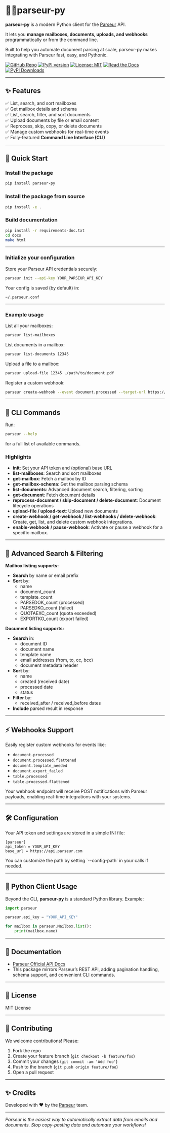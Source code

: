 # 🤖🧙parseur-py

**parseur-py** is a modern Python client for the [Parseur](https://parseur.com) API.

It lets you **manage mailboxes, documents, uploads, and webhooks** programmatically or from the command line.

Built to help you automate document parsing at scale, parseur-py makes integrating with Parseur fast, easy, and Pythonic.

[![GitHub Repo](https://img.shields.io/badge/GitHub-parseur--py-blue?logo=github)](https://github.com/parseur/parseur-py)
[![PyPI version](https://badge.fury.io/py/parseur-py.svg)](https://badge.fury.io/py/parseur-py)
[![License: MIT](https://img.shields.io/badge/License-MIT-yellow.svg)](https://opensource.org/licenses/MIT)
[![Read the Docs](https://readthedocs.org/projects/parseur-py/badge/?version=latest)](https://parseur-py.readthedocs.io/en/latest/?badge=latest)
[![PyPI Downloads](https://static.pepy.tech/personalized-badge/parseur-py?period=total&units=INTERNATIONAL_SYSTEM&left_color=GREY&right_color=BLUE&left_text=users)](https://pepy.tech/projects/parseur-py)

---

## ✨ Features

✅ List, search, and sort mailboxes  
✅ Get mailbox details and schema  
✅ List, search, filter, and sort documents  
✅ Upload documents by file or email content  
✅ Reprocess, skip, copy, or delete documents  
✅ Manage custom webhooks for real-time events  
✅ Fully-featured **Command Line Interface (CLI)**

---

## 🚀 Quick Start

### Install the package

```bash
pip install parseur-py
```

### Install the package from source

```bash
pip install -e .
```

### Build documentation

```bash
pip install -r requirements-doc.txt
cd docs
make html
```

---

### Initialize your configuration

Store your Parseur API credentials securely:

```bash
parseur init --api-key YOUR_PARSEUR_API_KEY
```

Your config is saved (by default) in:

```
~/.parseur.conf
```

---

### Example usage

List all your mailboxes:

```bash
parseur list-mailboxes
```

List documents in a mailbox:

```bash
parseur list-documents 12345
```

Upload a file to a mailbox:

```bash
parseur upload-file 12345 ./path/to/document.pdf
```

Register a custom webhook:

```bash
parseur create-webhook --event document.processed --target-url https://yourserver.com/webhook --mailbox-id 12345
```

---

## 📜 CLI Commands

Run:

```bash
parseur --help
```

for a full list of available commands.

### Highlights

- **init**: Set your API token and (optional) base URL  
- **list-mailboxes**: Search and sort mailboxes  
- **get-mailbox**: Fetch a mailbox by ID  
- **get-mailbox-schema**: Get the mailbox parsing schema  
- **list-documents**: Advanced document search, filtering, sorting  
- **get-document**: Fetch document details  
- **reprocess-document / skip-document / delete-document**: Document lifecycle operations  
- **upload-file / upload-text**: Upload new documents  
- **create-webhook / get-webhook / list-webhooks / delete-webhook**: Create, get, list, and delete custom webhook integrations.
- **enable-webhook / pause-webhook**: Activate or pause a webhook for a specific mailbox.

---

## 🔎 Advanced Search & Filtering

**Mailbox listing supports:**

- **Search** by name or email prefix
- **Sort** by:
  - name
  - document_count
  - template_count
  - PARSEDOK_count (processed)
  - PARSEDKO_count (failed)
  - QUOTAEXC_count (quota exceeded)
  - EXPORTKO_count (export failed)

**Document listing supports:**

- **Search** in:
  - document ID
  - document name
  - template name
  - email addresses (from, to, cc, bcc)
  - document metadata header
- **Sort** by:
  - name
  - created (received date)
  - processed date
  - status
- **Filter** by:
  - received_after / received_before dates
- **Include** parsed result in response

---

## ⚡ Webhooks Support

Easily register custom webhooks for events like:

- `document.processed`
- `document.processed.flattened`
- `document.template_needed`
- `document.export_failed`
- `table.processed`
- `table.processed.flattened`

Your webhook endpoint will receive POST notifications with Parseur payloads, enabling real-time integrations with your systems.

---

## 🛠️ Configuration

Your API token and settings are stored in a simple INI file:

```
[parseur]
api_token = YOUR_API_KEY
base_url = https://api.parseur.com
```

You can customize the path by setting \`--config-path\` in your calls if needed.

---

## 🐍 Python Client Usage

Beyond the CLI, **parseur-py** is a standard Python library. Example:

```python
import parseur

parseur.api_key = "YOUR_API_KEY"

for mailbox in parseur.Mailbox.list():
    print(mailbox.name)
```

---

## 📖 Documentation

- [Parseur Official API Docs](https://help.parseur.com/en/articles/3566128-use-parseur-document-parsing-api)
- This package mirrors Parseur’s REST API, adding pagination handling, schema support, and convenient CLI commands.

---

## 💼 License

MIT License

---

## 🤝 Contributing

We welcome contributions! Please:

1. Fork the repo
2. Create your feature branch (`git checkout -b feature/foo`)
3. Commit your changes (`git commit -am 'Add foo'`)
4. Push to the branch (`git push origin feature/foo`)
5. Open a pull request

---

## ✨ Credits

Developed with ❤️ by the [Parseur](https://parseur.com) team.

---

*Parseur is the easiest way to automatically extract data from emails and documents. Stop copy-pasting data and automate your workflows!*
